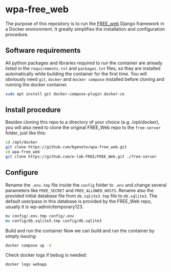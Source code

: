 # wpa-free_web

The purpose of this repository is to run the [FREE_web](https://github.com/e-lab-FREE/FREE_Web) 
Django framework in a Docker environment. It greatly simplifies the installation and configuration procedure.


## Software requirements

All python packages and libraries required to run the container are already listed in the `requirements.txt` and `packages.txt` files, so they are installed automatically while building the container for the first time. 
You will obviously need `git`, `docker` and `docker compose` installed before cloning and running the docker container. 

```bash 
sudo apt install git docker-compose-plugin docker-ce
```

## Install procedure

Besides cloning this repo to a directory of your choice (e.g. /opt/docker), you will also need to clone the original FREE_Web repo to the `free-server` folder, just like this:

```bash
cd /opt/docker
git clone https://github.com/bgeneto/wpa-free_web.git
cd wpa-free_web
git clone https://github.com/e-lab-FREE/FREE_Web.git ./free-server
```

## Configure

Rename the `.env.tmp` file inside the `config` folder to `.env` and change several parameters like `FREE_SECRET` and `FREE_ALLOWED_HOSTS`.
Rename also the provided initial database file from `db.sqlite3.tmp` file to `db.sqlite3`. The default user/pass in this database is provided by 
the FREE_Web repo, usually it is wp-admin/temporary123.

```bash
mv config/.env.tmp config/.env
mv config/db.sqlite3.tmp config/db.sqlite3
```
Build and run the container
Now we can build and run the container by simply issuing: 

```bash
docker compose up -d
```

Check docker logs if bebug is needed:

```bash
docker logs webapp
```
